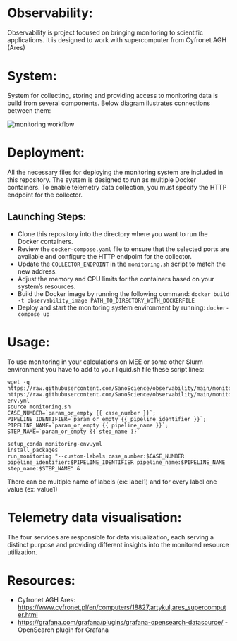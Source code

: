 # Observability:
Observability is project focused on bringing monitoring to scientific applications.
It is designed to work with supercomputer from Cyfronet AGH (Ares) 

# System:
System for collecting, storing and providing access to monitoring data is build from several components. Below diagram ilustrates connections between them:

![monitoring workflow](https://github.com/user-attachments/assets/b62096c2-37a3-48fe-9ed5-61463f4ddb08)

# Deployment:


All the necessary files for deploying the monitoring system are included in this repository. The system is designed to run as multiple Docker containers.
To enable telemetry data collection, you must specify the HTTP endpoint for the collector.

## Launching Steps:
- Clone this repository into the directory where you want to run the Docker containers.
- Review the `docker-compose.yaml` file to ensure that the selected ports are available and configure the HTTP endpoint for the collector.
- Update the `COLLECTOR_ENDPOINT` in the `monitoring.sh` script to match the new address.
- Adjust the memory and CPU limits for the containers based on your system’s resources.
- Build the Docker image by running the following command: `docker build -t observability_image PATH_TO_DIRECTORY_WITH_DOCKERFILE`
- Deploy and start the monitoring system environment by running: `docker-compose up`


# Usage:
 
To use monitoring in your calculations on MEE or some other Slurm environment you have to add to your liquid.sh file these script lines:

```
wget -q https://raw.githubusercontent.com/SanoScience/observability/main/monitoring.sh https://raw.githubusercontent.com/SanoScience/observability/main/monitoring-env.yml
source monitoring.sh
CASE_NUMBER=`param_or_empty {{ case_number }}`; PIPELINE_IDENTIFIER=`param_or_empty {{ pipeline_identifier }}`; PIPELINE_NAME=`param_or_empty {{ pipeline_name }}`; STEP_NAME=`param_or_empty {{ step_name }}`

setup_conda monitoring-env.yml
install_packages`
run_monitoring "--custom-labels case_number:$CASE_NUMBER pipeline_identifier:$PIPELINE_IDENTIFIER pipeline_name:$PIPELINE_NAME step_name:$STEP_NAME" &
```

There can be multiple name of labels (ex: label1) and for every label one value (ex: value1)

# Telemetry data visualisation:

The four services are responsible for data visualization, each serving a distinct purpose and providing different insights into the monitored resource utilization.

# Resources:
- Cyfronet AGH Ares: https://www.cyfronet.pl/en/computers/18827,artykul,ares_supercomputer.html
- https://grafana.com/grafana/plugins/grafana-opensearch-datasource/ - OpenSearch plugin for Grafana
